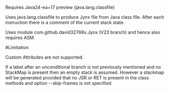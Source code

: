 Requires Java24-ea+17 preview (java.lang.classfile)

Uses java.lang.classfile to produce Jynx file from Java class file.
After each instruction there is a comment of the current stack state.

Uses module com.github.david32768x.Jynx (V23 branch) and hence also requires ASM.

#Limitation

Custom Attributes are not supported.

If a label after an unconditional branch is not previously mentioned
and no StackMap is present then an empty stack is assumed.
However a stackmap will be generated provided that
 no JSR or RET is present in the class methods
 and option --skip-frames is not specified.
